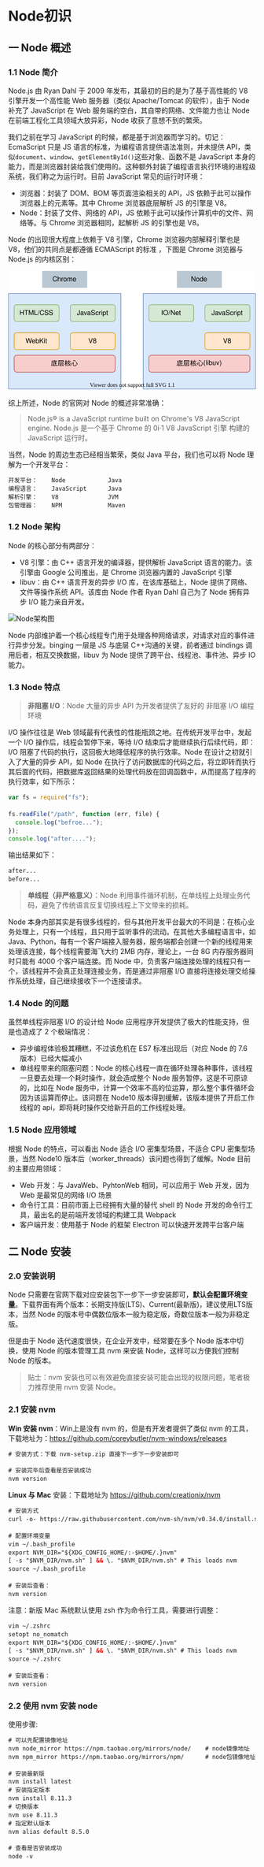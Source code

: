 # Node初识

## 一 Node 概述

### 1.1 Node 简介

Node.js 由 Ryan Dahl 于 2009 年发布，其最初的目的是为了基于高性能的 V8 引擎开发一个高性能 Web 服务器（类似 Apache/Tomcat 的软件），由于 Node 补充了 JavaScript 在 Web 服务端的空白，其自带的网络、文件能力也让 Node 在前端工程化工具领域大放异彩，Node 收获了意想不到的繁荣。

我们之前在学习 JavaScript 的时候，都是基于浏览器而学习的。切记：EcmaScript 只是 JS 语言的标准，为编程语言提供语法准则，并未提供 API，类似`document`、`window`、`getElementById()`这些对象、函数不是 JavaScript 本身的能力，而是浏览器封装给我们使用的。这种额外封装了编程语言执行环境的进程级系统，我们称之为运行时。目前 JavaScript 常见的运行时环境：

- 浏览器：封装了 DOM、BOM 等页面渲染相关的 API，JS 依赖于此可以操作浏览器上的元素等。其中 Chrome 浏览器底层解析 JS 的引擎是 V8。
- Node：封装了文件、网络的 API，JS 依赖于此可以操作计算机中的文件、网络等。与 Chrome 浏览器相同，起解析 JS 的引擎也是 V8。  

Node 的出现很大程度上依赖于 V8 引擎，Chrome 浏览器内部解释引擎也是 V8，他们的共同点是都遵循 ECMAScript 的标准 ，下图是 Chrome 浏览器与 Node.js 的内核区别：

![Chrome与Node内核区别](../images/node/01-01.svg)

综上所述，Node 的官网对 Node 的概述非常准确：
> Node.js® is a JavaScript runtime built on Chrome's V8 JavaScript engine.
> Node.js 是一个基于 Chrome 的  0i·1  V8 JavaScript 引擎 构建的 JavaScript 运行时。

当然，Node 的周边生态已经相当繁荣，类似 Java 平台，我们也可以将 Node 理解为一个开发平台：

```html
开发平台：    Node            Java
编程语言：    JavaScript      Java
解析引擎：    V8              JVM
包管理器：    NPM             Maven  
```

### 1.2 Node 架构

Node 的核心部分有两部分：

- V8 引擎：由 C++ 语言开发的编译器，提供解析 JavaScript 语言的能力。该引擎由 Google 公司推出，是 Chrome 浏览器内置的 JavaScript 引擎
- libuv：由 C++ 语言开发的异步 I/O 库，在该库基础上，Node 提供了网络、文件等操作系统 API。该库由 Node 作者 Ryan Dahl 自己为了 Node 拥有异步 I/O 能力亲自开发。

![Node架构图](/images/JavaScript/node-01.png)

Node 内部维护着一个核心线程专门用于处理各种网络请求，对请求对应的事件进行异步分发。binging 一层是 JS 与底层 C++沟通的关键，前者通过 bindings 调用后者，相互交换数据，libuv 为 Node 提供了跨平台、线程池、事件池、异步 IO 能力。

### 1.3 Node 特点

> **非阻塞 I/O**：Node 大量的异步 API 为开发者提供了友好的 非阻塞 I/O 编程环境

I/O 操作往往是 Web 领域最有代表性的性能瓶颈之地。在传统开发平台中，发起一个 I/O 操作后，线程会暂停下来，等待 I/O 结束后才能继续执行后续代码，即：I/O 阻塞了代码的执行，这回极大地降低程序的执行效率。Node 在设计之初就引入了大量的异步 API，如 Node 在执行了访问数据库的代码之后，将立即转而执行其后面的代码，把数据库返回结果的处理代码放在回调函数中，从而提高了程序的执行效率，如下所示：

```js
var fs = require("fs");

fs.readFile("/path", function (err, file) {
  console.log("befroe...");
});
console.log("after....");
```

输出结果如下：

```html
after...
before...
```

> **单线程（非严格意义）**：Node 利用事件循环机制，在单线程上处理业务代码，避免了传统语言反复切换线程上下文带来的损耗。

Node 本身内部其实是有很多线程的，但与其他开发平台最大的不同是：在核心业务处理上，只有一个线程，且只用于监听事件的流动。在其他大多编程语言中，如 Java、Python，每有一个客户端接入服务器，服务端都会创建一个新的线程用来处理该连接，每个线程需要海飞大约 2MB 内存，理论上，一台 8G 内存服务器同时只能有 4000 个客户端连接。而 Node 中，负责客户端连接处理的线程只有一个，该线程并不会真正处理连接业务，而是通过非阻塞 I/O 直接将连接处理交给操作系统处理，自己继续接收下一个连接请求。

### 1.4 Node 的问题

虽然单线程非阻塞 I/O 的设计给 Node 应用程序开发提供了极大的性能支持，但是也造成了 2 个极端情况：

- 异步编程体验极其糟糕，不过该危机在 ES7 标准出现后（对应 Node 的 7.6 版本）已经大幅减小
- 单线程带来的阻塞问题：Node 的核心线程一直在循环处理各种事件，该线程一旦要去处理一个耗时操作，就会造成整个 Node 服务暂停，这是不可原谅的，比如在 Node 服务中，计算一个效率不高的位运算，那么整个事件循环会因为该运算而停止。该问题在 Node10 版本得到缓解，该版本提供了开启工作线程的 api，即将耗时操作交给新开启的工作线程处理。

### 1.5 Node 应用领域

根据 Node 的特点，可以看出 Node 适合 I/O 密集型场景，不适合 CPU 密集型场景，当然 Node10 版本后（worker_threads）该问题也得到了缓解。Node 目前的主要应用领域：

- Web 开发：与 JavaWeb、PyhtonWeb 相同，可以应用于 Web 开发，因为 Web 是最常见的网络 I/O 场景
- 命令行工具：目前市面上已经拥有大量的替代 shell 的 Node 开发的命令行工具，最出名的是前端开发领域的构建工具 Webpack
- 客户端开发：使用基于 Node 的框架 Electron 可以快速开发跨平台客户端

## 二 Node 安装

### 2.0 安装说明

Node 只需要在官网下载对应安装包下一步下一步安装即可，**默认会配置环境变量**。下载界面有两个版本：长期支持版(LTS)、Current(最新版)，建议使用LTS版本，当然 Node 的版本号中偶数位版本一般为稳定版，奇数位版本一般为非稳定版。

但是由于 Node 迭代速度很快，在企业开发中，经常要在多个 Node 版本中切换，使用 Node 的版本管理工具 nvm 来安装 Node，这样可以方便我们控制 Node 的版本。

> 贴士：nvm 安装也可以有效避免直接安装可能会出现的权限问题，笔者极力推荐使用 nvm 安装 Node。

### 2.1 安装 nvm

**Win 安装 nvm**：Win上是没有 nvm 的，但是有开发者提供了类似 nvm 的工具，下载地址为：<https://github.com/coreybutler/nvm-windows/releases>

```html
# 安装方式：下载 nvm-setup.zip 直接下一步下一步安装即可

# 安装完毕后查看是否安装成功
nvm version
```

**Linux 与 Mac** 安装：下载地址为 <https://github.com/creationix/nvm>

```html
# 安装方式
curl -o- https://raw.githubusercontent.com/nvm-sh/nvm/v0.34.0/install.sh | bash

# 配置环境变量
vim ~/.bash_profile
export NVM_DIR="${XDG_CONFIG_HOME/:-$HOME/.}nvm"
[ -s "$NVM_DIR/nvm.sh" ] && \. "$NVM_DIR/nvm.sh" # This loads nvm
source ~/.bash_profile

# 安装后查看：
nvm version
```

注意：新版 Mac 系统默认使用 zsh 作为命令行工具，需要进行调整：

```html
vim ~/.zshrc
setopt no_nomatch
export NVM_DIR="${XDG_CONFIG_HOME/:-$HOME/.}nvm"
[ -s "$NVM_DIR/nvm.sh" ] && \. "$NVM_DIR/nvm.sh" # This loads nvm
source ~/.zshrc

# 安装后查看：
nvm version
```

### 2.2 使用 nvm 安装 node

使用步骤:

```html
# 可以先配置镜像地址
nvm node_mirror https://npm.taobao.org/mirrors/node/    # node镜像地址
nvm npm_mirror https://npm.taobao.org/mirrors/npm/      # node包镜像地址

# 安装最新版
nvm install latest
# 安装指定版本
nvm install 8.11.3
# 切换版本
nvm use 8.11.3
# 指定默认版本
nvm alias default 8.5.0

# 查看是否安装成功
node -v
```
